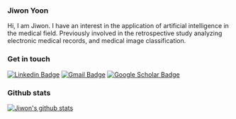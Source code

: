 ### Jiwon Yoon
Hi, I am Jiwon. I have an interest in the application of artificial intelligence in the medical field. Previously involved in the retrospective study analyzing electronic medical records, and medical image classification.


### Get in touch
[![Linkedin Badge](https://img.shields.io/badge/-LinkedIn-blue?style=flat-square&logo=Linkedin&logoColor=white&link=https://www.linkedin.com/in/jiwon-yoon-0992361b5/)](https://www.linkedin.com/in/jiwon-yoon-0992361b5/)
[![Gmail Badge](https://img.shields.io/badge/Gmail-d14836?style=flat-square&logo=Gmail&logoColor=white&link=mailto:yoon.jiwon.g@gmail.com)](mailto:yoon.jiwon.g@gmail.com)
[![Google Scholar Badge](https://img.shields.io/badge/Scholar-white?style=flat-square&logoColor=black&link=https://scholar.google.com/citations?user=SBRacRwAAAAJ&hl=en)](https://scholar.google.com/citations?user=SBRacRwAAAAJ&hl=en)
<!--[![Blog Badge](https://img.shields.io/badge/Blog-white?style=flat-square&logoColor=black&link=https://jwon-yoon.tistory.com/)](https://jwon-yoon.tistory.com/)
<!-- [![Blog Badge](https://img.shields.io/badge/Blog-T-lightgrey&logo=Tistory&logoColor=black&link=https://jwon-yoon.tistory.com/)](https://jwon-yoon.tistory.com/) -->


### Github stats
[![Jiwon's github stats](https://github-readme-stats.vercel.app/api?username=yooonjiwon&show_icons=true&theme=graywhite)](https://github.com/anuraghazra/github-readme-stats)
<!--
**yooonjiwon/yooonjiwon** is a ✨ _special_ ✨ repository because its `README.md` (this file) appears on your GitHub profile.

Here are some ideas to get you started:

- 🔭 I’m currently working on ...
- 🌱 I’m currently learning ...
- 👯 I’m looking to collaborate on ...
- 🤔 I’m looking for help with ...
- 💬 Ask me about ...
- 📫 How to reach me: ...
- 😄 Pronouns: ...
- ⚡ Fun fact: ...
-->
